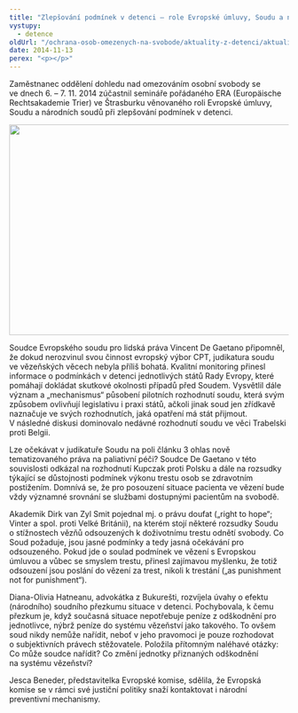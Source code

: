 ```yaml
---
title: "Zlepšování podmínek v detenci – role Evropské úmluvy, Soudu a národních soudů"
vystupy:
  - detence
oldUrl: "/ochrana-osob-omezenych-na-svobode/aktuality-z-detenci/aktuality-z-detenci-2014/zlepsovani-podminek-v-detenci-role-evropske-umluvy-soudu-a-narodnich-soudu/"
date: 2014-11-13
perex: "<p></p>"
---
```


<!-- imported from the old website -->

<p>Zaměstnanec oddělení dohledu nad omezováním osobní svobody se ve dnech 6. – 7. 11. 2014 zúčastnil semináře pořádaného ERA (Europäische Rechtsakademie Trier) ve Štrasburku věnovaného roli Evropské úmluvy, Soudu a národních soudů při zlepšování podmínek v detenci. </p><p><img src="https://www.ochrance.cz/uploads/RTEmagicC_strasbourg-w_01.jpg.jpg" height="380" width="627" alt="" /></p><p>Soudce Evropského soudu pro lidská práva Vincent De Gaetano připomněl, že dokud nerozvinul svou činnost evropský výbor CPT, judikatura soudu ve vězeňských věcech nebyla příliš bohatá. Kvalitní monitoring přinesl informace o podmínkách v detenci jednotlivých států Rady Evropy, které pomáhají dokládat skutkové okolnosti případů před Soudem. Vysvětlil dále význam a „mechanismus“ působení pilotních rozhodnutí soudu, která svým způsobem ovlivňují legislativu i praxi států, ačkoli jinak soud jen zřídkavě naznačuje ve svých rozhodnutích, jaká opatření má stát přijmout. V následné diskusi dominovalo nedávné rozhodnutí soudu ve věci Trabelski proti Belgii.</p><p>Lze očekávat v judikatuře Soudu na poli článku 3 ohlas nově tematizovaného práva na paliativní péči? Soudce De Gaetano v této souvislosti odkázal na rozhodnutí Kupczak proti Polsku a dále na rozsudky týkající se důstojnosti podmínek výkonu trestu osob se zdravotním postižením. Domnívá se, že pro posouzení situace pacienta ve vězení bude vždy významné srovnání se službami dostupnými pacientům na svobodě.</p><p>Akademik Dirk van Zyl Smit pojednal mj. o právu doufat („right to hope“; Vinter a spol. proti Velké Británii), na kterém stojí některé rozsudky Soudu o stížnostech vězňů odsouzených k doživotnímu trestu odnětí svobody. Co Soud požaduje, jsou jasné podmínky a tedy jasná očekávání pro odsouzeného. Pokud jde o soulad podmínek ve vězení s Evropskou úmluvou a vůbec se smyslem trestu, přinesl zajímavou myšlenku, že totiž odsouzení jsou poslání do vězení za trest, nikoli k trestání („as punishment not for punishment“).</p><p>Diana-Olivia Hatneanu, advokátka z Bukurešti, rozvíjela úvahy o efektu (národního) soudního přezkumu situace v detenci. Pochybovala, k čemu přezkum je, když současná situace nepotřebuje peníze z odškodnění pro jednotlivce, nýbrž peníze do systému vězeňství jako takového. To ovšem soud nikdy nemůže nařídit, neboť v jeho pravomoci je pouze rozhodovat o subjektivních právech stěžovatele. Položila přítomným naléhavé otázky: Co může soudce nařídit? Co změní jednotky přiznaných odškodnění na systému vězeňství?</p><p>Jesca Beneder, představitelka Evropské komise, sdělila, že Evropská komise se v rámci své justiční politiky snaží kontaktovat i národní preventivní mechanismy. </p>
